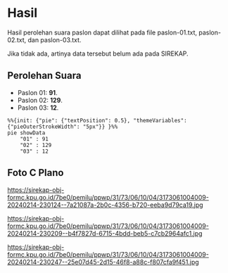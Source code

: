 # Hasil

Hasil perolehan suara paslon dapat dilihat pada file paslon-01.txt, paslon-02.txt, dan paslon-03.txt.

Jika tidak ada, artinya data tersebut belum ada pada SIREKAP.

## Perolehan Suara

 * Paslon 01: **91**.
 * Paslon 02: **129**.
 * Paslon 03: **12**.

```mermaid
%%{init: {"pie": {"textPosition": 0.5}, "themeVariables": {"pieOuterStrokeWidth": "5px"}} }%%
pie showData
    "01" : 91
    "02" : 129
    "03" : 12
```
## Foto C Plano

https://sirekap-obj-formc.kpu.go.id/7be0/pemilu/ppwp/31/73/06/10/04/3173061004009-20240214-230124--7a21087a-2b0c-4356-b720-eeba9d79ca19.jpg

https://sirekap-obj-formc.kpu.go.id/7be0/pemilu/ppwp/31/73/06/10/04/3173061004009-20240214-230209--b4f7827d-6715-4bdd-beb5-c7cb2964afc1.jpg

https://sirekap-obj-formc.kpu.go.id/7be0/pemilu/ppwp/31/73/06/10/04/3173061004009-20240214-230247--25e07d45-2d15-46f8-a88c-f807cfa9f451.jpg
